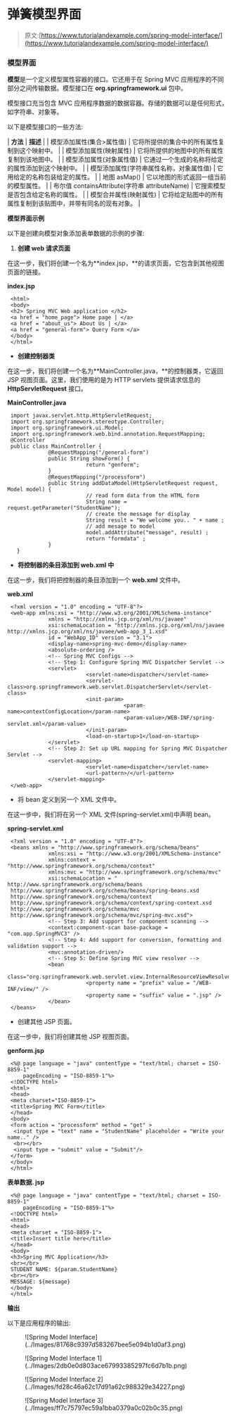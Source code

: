 # 弹簧模型界面

> 原文:[https://www.tutorialandexample.com/spring-model-interface/](https://www.tutorialandexample.com/spring-model-interface/)

### 模型界面

**模型**是一个定义模型属性容器的接口。它还用于在 Spring MVC 应用程序的不同部分之间传输数据。模型接口在 **org.springframework.ui** 包中。

模型接口充当包含 MVC 应用程序数据的数据容器。存储的数据可以是任何形式，如字符串、对象等。

以下是模型接口的一些方法:

| **方法** | **描述** |
| 模型添加属性(集合>属性值) | 它将所提供的集合中的所有属性复制到这个映射中。 |
| 模型添加属性(映射<string>属性)</string> | 它将所提供的地图中的所有属性复制到该地图中。 |
| 模型添加属性(对象属性值) | 它通过一个生成的名称将给定的属性添加到这个映射中。 |
| 模型添加属性(字符串属性名称，对象属性值) | 它用给定的名称包装给定的属性。 |
| 地图 <string object="">asMap()</string> | 它以地图的形式返回一组当前的模型属性。 |
| 布尔值 containsAttribute(字符串 attributeName) | 它搜索模型是否包含给定名称的属性。 |
| 模型合并属性(映射<string>属性)</string> | 它将给定贴图中的所有属性复制到该贴图中，并带有同名的现有对象。 |

**模型界面示例**

以下是创建向模型对象添加表单数据的示例的步骤:

1.  **创建 web 请求页面**

在这一步，我们将创建一个名为**index.jsp，**的请求页面，它包含到其他视图页面的链接。

**index.jsp**

```
 <html>
 <body>
 <h2> Spring MVC Web application </h2>
 <a href = "home_page"> Home page | </a>
 <a href = "about_us"> About Us | </a>
 <a href = "general-form"> Query Form </a>
 </body>
 </html> 
```

*   **创建控制器类**

在这一步，我们将创建一个名为**MainController.java，**的控制器类，它返回 JSP 视图页面。这里，我们使用的是为 HTTP servlets 提供请求信息的 **HttpServletRequest** 接口。

**MainController.java**

```
 import javax.servlet.http.HttpServletRequest;
 import org.springframework.stereotype.Controller;
 import org.springframework.ui.Model;
 import org.springframework.web.bind.annotation.RequestMapping;
 @Controller
 public class MainController {
             @RequestMapping("/general-form")
             public String showForm() {
                         return "genform";
             }
             @RequestMapping("/processform")
             public String addDataModel(HttpServletRequest request, Model model) {
                         // read form data from the HTML form
                         String name = request.getParameter("StudentName");
                         // create the message for display
                         String result = "We welcome you.. " + name ;
                         // add mesage to model
                         model.addAttribute("message", result) ;
                         return "formdata" ;
             }
   } 
```

*   **将控制器的条目添加到 web.xml 中**

在这一步，我们将把控制器的条目添加到一个 **web.xml** 文件中。

**web.xml**

```
 <?xml version = "1.0" encoding = "UTF-8"?>
 <web-app xmlns:xsi = "http://www.w3.org/2001/XMLSchema-instance"
             xmlns = "http://xmlns.jcp.org/xml/ns/javaee"
             xsi:schemaLocation = "http://xmlns.jcp.org/xml/ns/javaee http://xmlns.jcp.org/xml/ns/javaee/web-app_3_1.xsd"
             id = "WebApp_ID" version = "3.1">
             <display-name>spring-mvc-demo</display-name>
             <absolute-ordering />
             <!-- Spring MVC Configs -->
             <!-- Step 1: Configure Spring MVC Dispatcher Servlet -->
             <servlet>
                         <servlet-name>dispatcher</servlet-name>
                         <servlet-class>org.springframework.web.servlet.DispatcherServlet</servlet-class>
                         <init-param>
                                     <param-name>contextConfigLocation</param-name>
                                     <param-value>/WEB-INF/spring-servlet.xml</param-value>
                         </init-param>
                         <load-on-startup>1</load-on-startup>
             </servlet>
             <!-- Step 2: Set up URL mapping for Spring MVC Dispatcher Servlet -->
             <servlet-mapping>
                         <servlet-name>dispatcher</servlet-name>
                         <url-pattern>/</url-pattern>
             </servlet-mapping>
 </web-app> 
```

*   将 bean 定义到另一个 XML 文件中。

在这一步中，我们将在另一个 XML 文件(spring-servlet.xml)中声明 bean。

**spring-servlet.xml**

```
 <?xml version = "1.0" encoding = "UTF-8"?>
 <beans xmlns = "http://www.springframework.org/schema/beans"
             xmlns:xsi = "http://www.w3.org/2001/XMLSchema-instance" 
             xmlns:context = "http://www.springframework.org/schema/context"
             xmlns:mvc = "http://www.springframework.org/schema/mvc"
             xsi:schemaLocation = "  http://www.springframework.org/schema/beans
 http://www.springframework.org/schema/beans/spring-beans.xsd
 http://www.springframework.org/schema/context
 http://www.springframework.org/schema/context/spring-context.xsd
 http://www.springframework.org/schema/mvc
 http://www.springframework.org/schema/mvc/spring-mvc.xsd">
             <!-- Step 3: Add support for component scanning -->
             <context:component-scan base-package = "com.app.SpringMVC3" />
             <!-- Step 4: Add support for conversion, formatting and validation support -->
             <mvc:annotation-driven/>
             <!-- Step 5: Define Spring MVC view resolver -->
             <bean
                         class="org.springframework.web.servlet.view.InternalResourceViewResolver">
                         <property name = "prefix" value = "/WEB-INF/view/" />
                         <property name = "suffix" value = ".jsp" />
             </bean>
 </beans> 
```

*   创建其他 JSP 页面。

在这一步中，我们将创建其他 JSP 视图页面。

**genform.jsp**

```
 <%@ page language = "java" contentType = "text/html; charset = ISO-8859-1"
     pageEncoding = "ISO-8859-1"%>
 <!DOCTYPE html>
 <html>
 <head>
 <meta charset="ISO-8859-1">
 <title>Spring MVC Form</title>
 </head>
 <body>
 <form action = "processform" method = "get" >
  <input type = "text" name = "StudentName" placeholder = "Write your name.." />
  <br></br>
  <input type = "submit" value = "Submit"/>
 </form>
 </body>
 </html> 
```

**表单数据. jsp**

```
 <%@ page language = "java" contentType = "text/html; charset = ISO-8859-1"
     pageEncoding = "ISO-8859-1"%>
 <!DOCTYPE html>
 <html>
 <head>
 <meta charset = "ISO-8859-1">
 <title>Insert title here</title>
 </head>
 <body>
 <h3>Spring MVC Application</h3>
 <br></br>
 STUDENT NAME: ${param.StudentName}
 <br></br>
 MESSAGE: ${message}
 </body>
 </html> 
```

**输出**

以下是应用程序的输出:

<figure class="aligncenter">![Spring Model Interface](../Images/81768c9397d583267bee5e094b1d0af3.png)</figure>

<figure class="aligncenter">![Spring Model Interface 1](../Images/2db0e0d803ace67993385297fc6d7b1b.png)</figure>

<figure class="aligncenter">![Spring Model Interface 2](../Images/fd28c46a62c17d91a62c988329e34227.png)</figure>

<figure class="aligncenter">![Spring Model Interface 3](../Images/ff7c75797ec59a1bba0379a0c02b0c35.png)</figure>